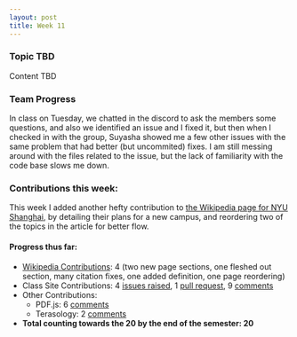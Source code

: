 ```yaml
---
layout: post
title: Week 11
---
```


### Topic TBD

Content TBD

### Team Progress

In class on Tuesday, we chatted in the discord to ask the members some questions, and also we identified an issue and I fixed it, but then when I checked in with the group, Suyasha showed me a few other issues with the same problem that had better (but uncommited) fixes. I am still messing around with the files related to the issue, but the lack of familiarity with the code base slows me down.

### Contributions this week:

This week I added another hefty contribution to [the Wikipedia page for NYU Shanghai](https://en.wikipedia.org/wiki/New_York_University_Shanghai), by detailing their plans for a new campus, and reordering two of the topics in the article for better flow.

#### Progress thus far:
  - [Wikipedia Contributions](https://en.wikipedia.org/wiki/Special:Contributions/Dorasun): 4 (two new page sections, one fleshed out section, many citation fixes, one added definition, one page reordering)
  - Class Site Contributions: 4 [issues raised](https://github.com/joannakl/cs480_s18/issues/created_by/dorasun), 1 [pull request](https://github.com/joannakl/cs480_s18/pulls?utf8=%E2%9C%93&q=is%3Apr+author%3Adorasun), 9 [comments](https://github.com/search?utf8=%E2%9C%93&q=commenter%3Adorasun+repo%3Ajoannakl%2Fcs480_s18&type=Issues)
  - Other Contributions: 
      - PDF.js: 6 [comments](https://github.com/search?utf8=%E2%9C%93&q=commenter%3Adorasun+repo%3Amozilla%2Fpdf.js&type=Issues)
      - Terasology: 2 [comments](https://github.com/search?utf8=%E2%9C%93&q=commenter%3Adorasun+repo%3AMovingBlocks%2FTerasology&type=Issues)
  - **Total counting towards the 20 by the end of the semester: 20**
